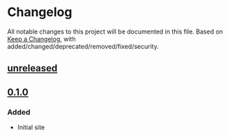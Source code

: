 # Changelog

All notable changes to this project will be documented in this file. Based on [Keep a Changelog](https://keepachangelog.com/en/1.0.0/), with added/changed/deprecated/removed/fixed/security.

## [unreleased]

## [0.1.0]

### Added
- Initial site

[unreleased]: https://github.com/leafarlins/gokopa/compare/v0.1.0...HEAD
[0.1.0]: https://github.com/leafarlins/gokopa/releases/tag/v0.1.0